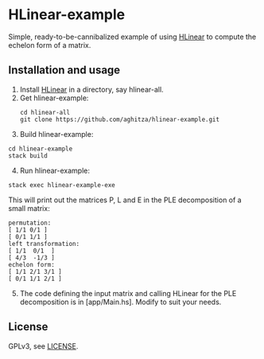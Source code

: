 # HLinear-example

Simple, ready-to-be-cannibalized example of using [HLinear](https://github.com/martinra/hlinear) to compute the echelon form of a matrix.

## Installation and usage

1. Install [HLinear](https://github.com/martinra/hlinear) in a directory, say hlinear-all.
2. Get hlinear-example:
   ```
   cd hlinear-all
   git clone https://github.com/aghitza/hlinear-example.git
   ```
3. Build hlinear-example:
```
cd hlinear-example
stack build
```
4. Run hlinear-example:
```
stack exec hlinear-example-exe
```
This will print out the matrices P, L and E in the PLE decomposition of a small matrix:
```
permutation:
[ 1/1 0/1 ]
[ 0/1 1/1 ]
left transformation:
[ 1/1  0/1  ]
[ 4/3  -1/3 ]
echelon form:
[ 1/1 2/1 3/1 ]
[ 0/1 1/1 2/1 ]
```
5. The code defining the input matrix and calling HLinear for the PLE decomposition is in [app/Main.hs].
Modify to suit your needs.

## License

GPLv3, see [LICENSE](LICENSE).
